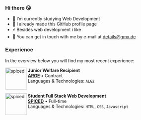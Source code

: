 ### Hi there 😘

- 🔭 I’m currently studying Web Development
- 🌱 I already made this GitHub profile page
- ⚡ Besides web development i like 
- 💬 You can get in touch with me by e-mail at [details@gmx.de](mailto:details@gmx.de)

### Experience
In the overview below you will find my most recent experience:

[<img align="left" height="70px" width="70px" alt="spiced" src="https://upload.wikimedia.org/wikipedia/de/thumb/7/7c/Bundesagentur_f%C3%BCr_Arbeit_logo.svg/900px-Bundesagentur_f%C3%BCr_Arbeit_logo.svg.png?20121012025134"/>](https://www.arbeitsagentur.de/)

**Junior Welfare Recipient** \
[**ARGE**](https://www.arbeitsagentur.de/) • Contract \
Languages & Technologies: `ALG2` \
<br/>

[<img align="left" height="70px" width="70px" alt="spiced" src="https://avatars.githubusercontent.com/u/112938202?s=200&v=4"/>](https://www.spiced-academy.com/)

**Student Full Stack Web Development** \
[**SPICED**](https://www.spiced-academy.com/) • Full-time \
Languages & Technologies: `HTML`, `CSS`, `Javascript`\
<br/>
<br/>
